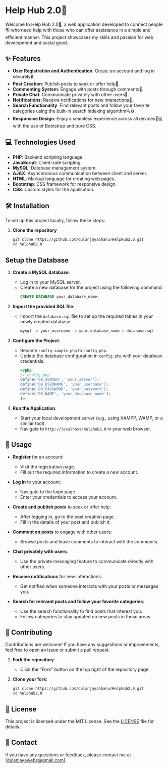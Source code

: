 # Help Hub 2.0🐝

Welcome to Help Hub 2.0🐝, a web application developed to connect people🌎 who need help with those who can offer assistance in a simple and efficient manner. This project showcases my skills and passion for web development and social good.

## ✨ Features

- **User Registration and Authentication**: Create an account and log in securely🔒.
- **Post Creation**: Publish posts to seek or offer help📝.
- **Commenting System**: Engage with posts through comments💬.
- **Private Chat**: Communicate privately with other users💌.
- **Notifications**: Receive notifications for new interactions🔔.
- **Search Functionality**: Find relevant posts and follow your favorite categories using the built-in search indexing algorithm🔍⚙️.
- **Responsive Design**: Enjoy a seamless experience across all devices📱💻 with the use of Bootstrap and pure CSS.

## 💻 Technologies Used

- **PHP**: Backend scripting language.
- **JavaScript**: Client-side scripting.
- **MySQL**: Database management system.
- **AJAX**: Asynchronous communication between client and server.
- **HTML**: Markup language for creating web pages.
- **Bootstrap**: CSS framework for responsive design.
- **CSS**: Custom styles for the application.

## 🛠️ Installation

To set up this project locally, follow these steps:

1. **Clone the repository**
   ```bash
   git clone https://github.com/dulanjayabhanu/HelpHub2.0.git
   cd helphub2.0

## Setup the Database

1. **Create a MySQL database**:
   - Log in to your MySQL server.
   - Create a new database for the project using the following command:
     ```sql
     CREATE DATABASE your_database_name;
     ```

2. **Import the provided SQL file**:
   - Import the `database.sql` file to set up the required tables in your newly created database.
     ```bash
     mysql -u your_username -p your_database_name < database.sql
     ```

3. **Configure the Project**:
   - Rename `config.sample.php` to `config.php`.
   - Update the database configuration in `config.php` with your database credentials.
     ```php
     <?php
     // config.php
     define('DB_SERVER', 'your_server');
     define('DB_USERNAME', 'your_username');
     define('DB_PASSWORD', 'your_password');
     define('DB_NAME', 'your_database_name');
     ?>
     ```

4. **Run the Application**:
   - Start your local development server (e.g., using XAMPP, WAMP, or a similar tool).
   - Navigate to `http://localhost/helphub2.0` in your web browser.
  
## 🚀 Usage

- **Register** for an account:
  - Visit the registration page.
  - Fill out the required information to create a new account.

- **Log in** to your account:
  - Navigate to the login page.
  - Enter your credentials to access your account.

- **Create and publish posts** to seek or offer help:
  - After logging in, go to the post creation page.
  - Fill in the details of your post and publish it.

- **Comment on posts** to engage with other users:
  - Browse posts and leave comments to interact with the community.

- **Chat privately with users**:
  - Use the private messaging feature to communicate directly with other users.

- **Receive notifications** for new interactions:
  - Get notified when someone interacts with your posts or messages you.

- **Search for relevant posts and follow your favorite categories**:
  - Use the search functionality to find posts that interest you.
  - Follow categories to stay updated on new posts in those areas.

## 🤝 Contributing

Contributions are welcome! If you have any suggestions or improvements, feel free to open an issue or submit a pull request.

1. **Fork the repository**:
   - Click the "Fork" button on the top right of the repository page.

2. **Clone your fork**:
   ```bash
   git clone https://github.com/dulanjayabhanu/HelpHub2.0.git
   cd helphub2.0

## 📄 License

This project is licensed under the MIT License. See the [LICENSE](LICENSE) file for details.

## 📧 Contact

If you have any questions or feedback, please contact me at [dulanjayawebs@gmail.com].
